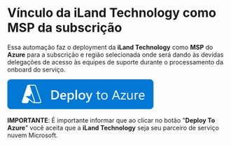 # Vínculo da **iLand Technology** como MSP da subscrição

Essa automação faz o deployment da **iLand Technology** como **MSP** do **Azure** para a subscrição e região selecionada onde será dando às devidas delegações de acesso às equipes de suporte durante o processamento da onboard do serviço.

[![Deploy To iLand Technology](https://raw.githubusercontent.com/Azure/azure-quickstart-templates/master/1-CONTRIBUTION-GUIDE/images/deploytoazure.svg?sanitize=true)](https://portal.azure.com/#create/Microsoft.Template/uri/https%3A%2F%2Fraw.githubusercontent.com%2Filandtechnology%2FmspOfferReg%2Fmain%2Fazuredeploy.json)

**IMPORTANTE**: É importante informar que ao clicar no botão "**Deploy To Azure**" você aceita que a **iLand Technology** seja seu parceiro de serviço nuvem Microsoft.
